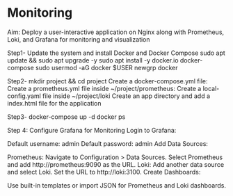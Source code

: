# Monitoring
Aim: Deploy a user-interactive application on Nginx along with Prometheus, Loki, and Grafana for monitoring and visualization

Step1- Update the system and install Docker and Docker Compose
sudo apt update && sudo apt upgrade -y
sudo apt install -y docker.io docker-compose
sudo usermod -aG docker $USER
newgrp docker

Step2- 
mkdir project && cd project
Create a docker-compose.yml file:
Create a prometheus.yml file inside ~/project/prometheus:
Create a local-config.yaml file inside ~/project/loki
Create an app directory and add a index.html file for the application

Step3-
docker-compose up -d
docker ps

Step 4: Configure Grafana for Monitoring
Login to Grafana:

Default username: admin
Default password: admin
Add Data Sources:

Prometheus:
Navigate to Configuration > Data Sources.
Select Prometheus and add http://prometheus:9090 as the URL.
Loki:
Add another data source and select Loki.
Set the URL to http://loki:3100.
Create Dashboards:

Use built-in templates or import JSON for Prometheus and Loki dashboards.


